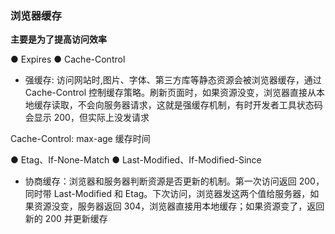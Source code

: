### 浏览器缓存

**主要是为了提高访问效率**

● Expires
● Cache-Control

- 强缓存: 访问网站时,图片、字体、第三方库等静态资源会被浏览器缓存，通过 Cache-Control 控制缓存策略。刷新页面时，如果资源没变，浏览器直接从本地缓存读取，不会向服务器请求，这就是强缓存机制，有时开发者工具状态码会显示 200，但实际上没发请求

Cache-Control: max-age 缓存时间

● Etag、If-None-Match
● Last-Modified、If-Modified-Since

- 协商缓存：浏览器和服务器判断资源是否更新的机制。第一次访问返回 200，同时带 Last-Modified 和 Etag。下次访问，浏览器发这两个值给服务器，如果资源没变，服务器返回 304，浏览器直接用本地缓存；如果资源变了，返回新的 200 并更新缓存

